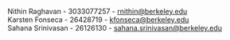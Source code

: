 Nithin Raghavan - 3033077257 - rnithin@berkeley.edu <br />
Karsten Fonseca - 26428719 - kfonseca@berkeley.edu<br />
Sahana Srinivasan - 26126130 - sahana.srinivasan@berkeley.edu<br />
